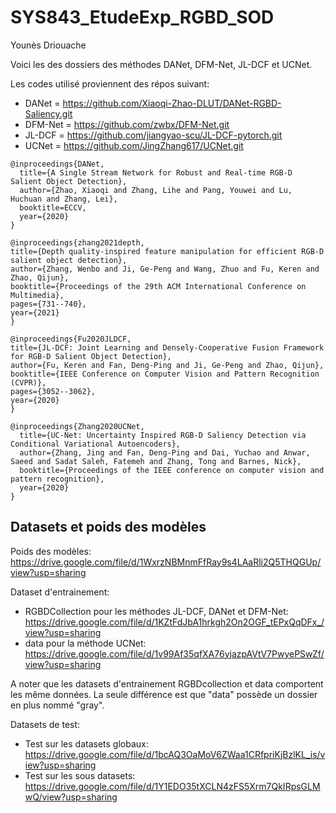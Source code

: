 # SYS843_EtudeExp_RGBD_SOD
Younès Driouache

Voici les des dossiers des méthodes DANet, DFM-Net, JL-DCF et UCNet.

Les codes utilisé proviennent des répos suivant:

- DANet = https://github.com/Xiaoqi-Zhao-DLUT/DANet-RGBD-Saliency.git
- DFM-Net = https://github.com/zwbx/DFM-Net.git
- JL-DCF = https://github.com/jiangyao-scu/JL-DCF-pytorch.git
- UCNet = https://github.com/JingZhang617/UCNet.git

```
@inproceedings{DANet,
  title={A Single Stream Network for Robust and Real-time RGB-D Salient Object Detection},
  author={Zhao, Xiaoqi and Zhang, Lihe and Pang, Youwei and Lu, Huchuan and Zhang, Lei},
  booktitle=ECCV,
  year={2020}
}
```

```
@inproceedings{zhang2021depth,
title={Depth quality-inspired feature manipulation for efficient RGB-D salient object detection},
author={Zhang, Wenbo and Ji, Ge-Peng and Wang, Zhuo and Fu, Keren and Zhao, Qijun},
booktitle={Proceedings of the 29th ACM International Conference on Multimedia},
pages={731--740},
year={2021}
}
```
```
@inproceedings{Fu2020JLDCF,
title={JL-DCF: Joint Learning and Densely-Cooperative Fusion Framework for RGB-D Salient Object Detection},
author={Fu, Keren and Fan, Deng-Ping and Ji, Ge-Peng and Zhao, Qijun},
booktitle={IEEE Conference on Computer Vision and Pattern Recognition (CVPR)},
pages={3052--3062},
year={2020}
}
```

```
@inproceedings{Zhang2020UCNet,
  title={UC-Net: Uncertainty Inspired RGB-D Saliency Detection via Conditional Variational Autoencoders},
  author={Zhang, Jing and Fan, Deng-Ping and Dai, Yuchao and Anwar, Saeed and Sadat Saleh, Fatemeh and Zhang, Tong and Barnes, Nick},
  booktitle={Proceedings of the IEEE conference on computer vision and pattern recognition},
  year={2020}
}
```

## Datasets et poids des modèles

Poids des modèles: https://drive.google.com/file/d/1WxrzNBMnmFfRay9s4LAaRli2Q5THQGUp/view?usp=sharing

Dataset d'entrainement: 

- RGBDCollection pour les méthodes JL-DCF, DANet et DFM-Net: https://drive.google.com/file/d/1KZtFdJbA1hrkgh2On2OGF_tEPxQqDFx_/view?usp=sharing
- data pour la méthode UCNet: https://drive.google.com/file/d/1v99Af35qfXA76yjazpAVtV7PwyePSwZf/view?usp=sharing

A noter que les datasets d'entrainement RGBDcollection et data comportent les même données. La seule différence est que "data" possède un dossier en plus nommé "gray".

Datasets de test:

- Test sur les datasets globaux: https://drive.google.com/file/d/1bcAQ3OaMoV6ZWaa1CRfpriKjBzlKL_is/view?usp=sharing
- Test sur les sous datasets: https://drive.google.com/file/d/1Y1EDO35tXCLN4zFS5Xrm7QkIRpsGLMwQ/view?usp=sharing


